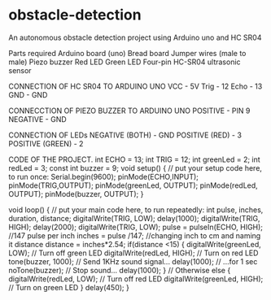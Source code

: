 # obstacle-detection
An autonomous obstacle detection project using Arduino uno and HC SR04



Parts required
Arduino board (uno)
Bread board
Jumper wires (male to male)
Piezo buzzer
Red LED
Green LED
Four-pin HC-SR04 ultrasonic sensor

CONNECTION OF HC SR04 TO ARDUINO UNO
VCC - 5V
Trig - 12
Echo - 13
GND - GND

CONNECCTION OF PIEZO BUZZER TO ARDUINO UNO
POSITIVE - PIN 9 
NEGATIVE - GND

CONNECTION OF LEDs
NEGATIVE (BOTH) - GND
POSITIVE (RED) - 3
POSITIVE (GREEN) - 2



CODE OF THE PROJECT.
int ECHO = 13;
int TRIG = 12;
int greenLed = 2;
int redLed = 3;
const int buzzer = 9;
void setup() {
  // put your setup code here, to run once:
  Serial.begin(9600);
  pinMode(ECHO,INPUT);
  pinMode(TRIG,OUTPUT);
  pinMode(greenLed, OUTPUT);
  pinMode(redLed, OUTPUT);
  pinMode(buzzer, OUTPUT); }


void loop() {
  // put your main code here, to run repeatedly:
int pulse, inches, duration, distance;
digitalWrite(TRIG, LOW);
delay(1000);
digitalWrite(TRIG, HIGH);
delay(2000);
digitalWrite(TRIG, LOW);
pulse = pulseIn(ECHO, HIGH);
//147 pulse per inch
inches = pulse /147;
//changing inch to cm and naming it distance
distance = inches*2.54;
if(distance <15)
{
 digitalWrite(greenLed, LOW); // Turn off green LED
 digitalWrite(redLed, HIGH); // Turn on red LED
 tone(buzzer, 1000); // Send 1KHz sound signal...
  delay(1000);        // ...for 1 sec
  noTone(buzzer);     // Stop sound...
  delay(1000);
 }
 // Otherwise
 else { 
 digitalWrite(redLed, LOW); // Turn off red LED
 digitalWrite(greenLed, HIGH); // Turn on green LED
}
delay(450);
}
